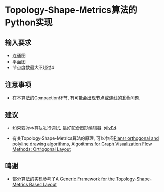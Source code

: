 # Topology-Shape-Metrics算法的Python实现

## 输入要求

* 连通图
* 平面图
* 节点度数最大不超过4

## 注意事项

* 在本算法的Compaction环节, 有可能会出现节点或连线的重叠问题.

## 建议

* 如果要对本算法进行调试, 最好配合图形编辑器, 如[yEd](https://www.yworks.com/products/yed).

* 有关Topology-Shape-Metrics算法的原理, 可以参阅[Planar orthogonal and polyline drawing algorithms](http://cs.brown.edu/people/rtamassi/gdhandbook/chapters/orthogonal.pdf), [Algorithms for Graph Visualization Flow Methods: Orthogonal Layout](https://i11www.iti.kit.edu/_media/teaching/winter2017/graphvis/graphvis-ws17-v10.pdf)

## 鸣谢

* 部分算法的实现参考了[A Generic Framework for the Topology-Shape-Metrics Based Layout](https://rtsys.informatik.uni-kiel.de/~biblio/downloads/theses/pkl-mt.pdf)
